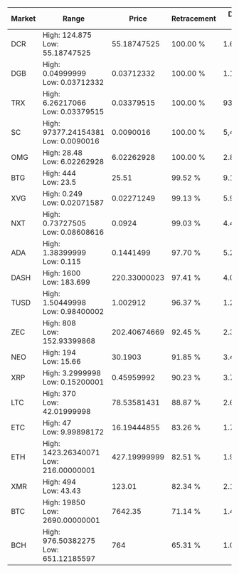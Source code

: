 | Market | Range | Price| Retracement | Doubles to 50% |
| --- | --- | --- | --- | --- |
| DCR | High: 124.875<br />Low: 55.18747525 | 55.18747525 | 100.00 % | 1.63 |
| DGB | High: 0.04999999<br />Low: 0.03712332 | 0.03712332 | 100.00 % | 1.17 |
| TRX | High: 6.26217066<br />Low: 0.03379515 | 0.03379515 | 100.00 % | 93.15 |
| SC | High: 97377.24154381<br />Low: 0.0090016 | 0.0090016 | 100.00 % | 5,408,885.67 |
| OMG | High: 28.48<br />Low: 6.02262928 | 6.02262928 | 100.00 % | 2.86 |
| BTG | High: 444<br />Low: 23.5 | 25.51 | 99.52 % | 9.16 |
| XVG | High: 0.249<br />Low: 0.02071587 | 0.02271249 | 99.13 % | 5.94 |
| NXT | High: 0.73727505<br />Low: 0.08608616 | 0.0924 | 99.03 % | 4.46 |
| ADA | High: 1.38399999<br />Low: 0.115 | 0.1441499 | 97.70 % | 5.20 |
| DASH | High: 1600<br />Low: 183.699 | 220.33000023 | 97.41 % | 4.05 |
| TUSD | High: 1.50449998<br />Low: 0.98400002 | 1.002912 | 96.37 % | 1.24 |
| ZEC | High: 808<br />Low: 152.93399868 | 202.40674669 | 92.45 % | 2.37 |
| NEO | High: 194<br />Low: 15.66 | 30.1903 | 91.85 % | 3.47 |
| XRP | High: 3.2999998<br />Low: 0.15200001 | 0.45959992 | 90.23 % | 3.76 |
| LTC | High: 370<br />Low: 42.01999998 | 78.53581431 | 88.87 % | 2.62 |
| ETC | High: 47<br />Low: 9.99898172 | 16.19444855 | 83.26 % | 1.76 |
| ETH | High: 1423.26340071<br />Low: 216.00000001 | 427.19999999 | 82.51 % | 1.92 |
| XMR | High: 494<br />Low: 43.43 | 123.01 | 82.34 % | 2.18 |
| BTC | High: 19850<br />Low: 2690.00000001 | 7642.35 | 71.14 % | 1.47 |
| BCH | High: 976.50382275<br />Low: 651.12185597 | 764 | 65.31 % | 1.07 |
